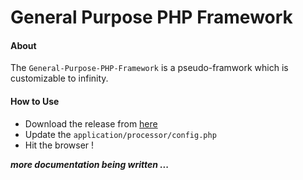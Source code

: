# General Purpose PHP Framework
#### About
The `General-Purpose-PHP-Framework` is a pseudo-framwork which is customizable to infinity.

#### How to Use
- Download the release from [here]
- Update the `application/processor/config.php`
- Hit the browser !

___more documentation being written ...___

[here]: <https://github.com/YashKumarVerma/General-Purpose-PHP-Framework/archive/v1.2.zip>
